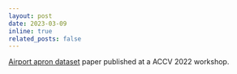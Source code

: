```yaml
---
layout: post
date: 2023-03-09
inline: true
related_posts: false
---
```

 
[Airport apron dataset](https://link.springer.com/chapter/10.1007/978-3-031-27066-6_11) paper published at a ACCV 2022 workshop.